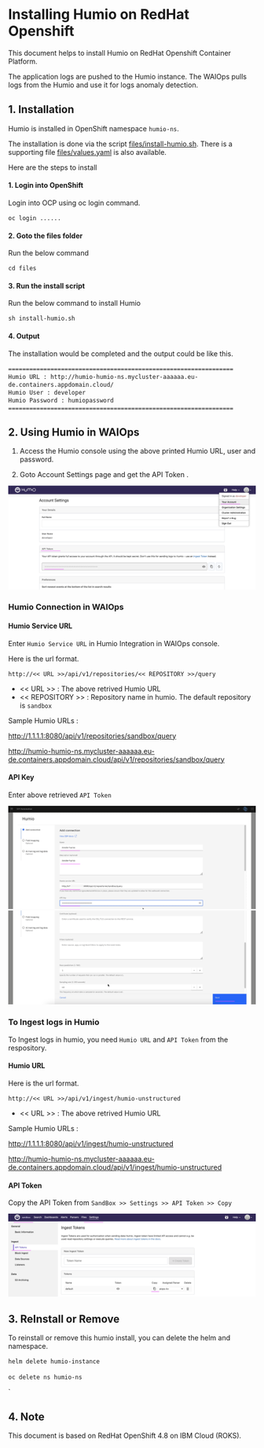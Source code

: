 # Installing Humio on RedHat Openshift

This document helps to install Humio on RedHat Openshift Container Platform.

The application logs are pushed to the Humio instance. The WAIOps pulls logs from the Humio and use it for logs anomaly detection.

## 1. Installation

Humio is installed in OpenShift namespace `humio-ns`.

The installation is done via the script [files/install-humio.sh](./files/install-humio.sh). There is a supporting file [files/values.yaml](./files/values.yaml) is also available.

Here are the steps to install

#### 1. Login into OpenShift

Login into OCP using oc login command.

```
oc login ......
```

#### 2. Goto the files folder

Run the below command

```
cd files
```

#### 3. Run the install script


Run the below command to install Humio

```
sh install-humio.sh
```

#### 4. Output
 
The installation would be completed and the output could be like this.

```
================================================================
Humio URL : http://humio-humio-ns.mycluster-aaaaaa.eu-de.containers.appdomain.cloud/
Humio User : developer
Humio Password : humiopassword
================================================================
```

## 2. Using Humio in WAIOps

1. Access the Humio console using the above printed Humio URL, user and password.

2. Goto Account Settings page and get the API Token .

<img src="images/image1.png">

### Humio Connection in WAIOps

#### Humio Service URL

Enter `Humio Service URL` in Humio Integration in WAIOps console. 

Here is the url format.
```
http://<< URL >>/api/v1/repositories/<< REPOSITORY >>/query
```

- << URL >> : The above retrived Humio URL
- << REPOSITORY >> : Repository name in humio. The default repository is `sandbox`

Sample Humio URLs  : 

http://1.1.1.1:8080/api/v1/repositories/sandbox/query

http://humio-humio-ns.mycluster-aaaaaa.eu-de.containers.appdomain.cloud/api/v1/repositories/sandbox/query


#### API Key

Enter above retrieved `API Token`

<img src="images/image2.png">
<img src="images/image3.png">


### To Ingest logs in Humio

To Ingest logs in humio, you need `Humio URL` and `API Token` from the respository. 

#### Humio URL

Here is the url format.
```
http://<< URL >>/api/v1/ingest/humio-unstructured
```

- << URL >> : The above retrived Humio URL

Sample Humio URLs  : 

http://1.1.1.1:8080/api/v1/ingest/humio-unstructured

http://humio-humio-ns.mycluster-aaaaaa.eu-de.containers.appdomain.cloud/api/v1/ingest/humio-unstructured


#### API Token

Copy the API Token from ` SandBox >> Settings >> API Token >> Copy `


<img src="images/image4.png">


## 3. ReInstall or Remove

To reinstall or remove this  humio install, you can delete the helm and namespace.

```
helm delete humio-instance

oc delete ns humio-ns
```
`

## 4. Note

This document is based on RedHat OpenShift 4.8 on IBM Cloud (ROKS).
